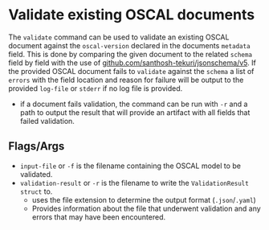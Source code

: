 # Validate existing OSCAL documents
The `validate` command can be used to validate an existing OSCAL document against the `oscal-version` declared in the documents `metadata` field. This is done by comparing the given document to the related `schema` field by field with the use of [github.com/santhosh-tekuri/jsonschema/v5](https://github.com/santhosh-tekuri/jsonschema). If the provided OSCAL document fails to `validate` against the `schema` a list of `errors` with the field location and reason for failure will be output to the provided `log-file` or `stderr` if no log file is provided.
* if a document fails validation, the command can be run with `-r` and a path to output the result that will provide an artifact with all fields that failed validation.

## Flags/Args
- `input-file` or `-f` is the filename containing the OSCAL model to be validated.
- `validation-result` or `-r` is the filename to write the `ValidationResult` `struct` to.
    - uses the file extension to determine the output format (`.json`/`.yaml`)
    - Provides information about the file that underwent validation and any errors that may have been encountered.

